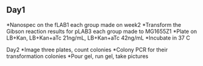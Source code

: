 Day1
---
*Nanospec on the fLAB1 each group made on week2
*Transform the Gibson reaction results for pLAB3 each group made to MG1655Z1
*Plate on LB+Kan, LB+Kan+aTc 21ng/mL, LB+Kan+aTc 42ng/mL
*Incubate in 37 C

Day2
*Image three plates, count colonies
*Colony PCR for their transformation colonies
*Pour gel, run gel, take pictures

